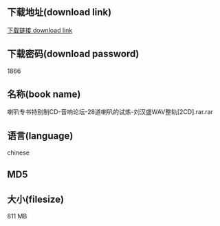 ## 下载地址(download link)
[下载链接 download link](https://voluble-croquembouche-d321dc.netlify.app/?s=%E5%96%87%E5%8F%AD%E4%B8%93%E4%B9%A6%E7%89%B9%E5%88%AB%E5%88%B6CD-%E9%9F%B3%E5%93%8D%E8%AE%BA%E5%9D%9B-28%E9%81%93%E5%96%87%E5%8F%AD%E7%9A%84%E8%AF%95%E7%82%BC-%E5%88%98%E6%B1%89%E7%9B%9BWAV%E6%95%B4%E8%BD%A8%5B2CD%5D.rar)

## 下载密码(download password)
1866

## 名称(book name)
喇叭专书特别制CD-音响论坛-28道喇叭的试炼-刘汉盛WAV整轨[2CD].rar.rar

## 语言(language)
chinese

## MD5


## 大小(filesize)
811 MB

